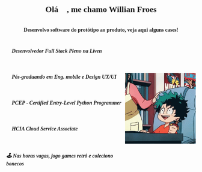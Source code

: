 <style>
    @font-face { 
        font-family: RobotoRegular;
        src: url(src/font/roboto-regular.woff);
    }

    @font-face { 
        font-family: RobotoBold;
        src: url(src/font/roboto-bold.woff);
    }

    .profile-title {
        font-family: RobotoBold;
        font-size: 22px;
        text-align: center;
    }

    .activities-section {
        display: flex;
        flex-direction: column;
    }

    .activities-phrase {
        font-family: RobotoBold;
        font-size: 14px;
        text-align: center;
        margin-bottom: 20px;
    }

    .activities-items-article {
        display: flex;
        flex: row;
        justify-content: space-between;
        align-items: center;
    }

    .activities-list {
        display: flex;
        flex-direction: column;
        grid-template-columns: auto auto auto;
        gap: 10px;
    }

    .activities-list-item {
        font-family: RobotoRegular;
        font-size: 14px;
    }

    .activities-gif {
        height: 188px;
        width: 188px;
    }
</style>

<h1 class="profile-title">Olá 👋, me chamo Willian Froes</h1>

<div class="activities-section">
    <h3 class="activities-phrase">Desenvolvo software do protótipo ao produto, veja aqui alguns cases!</h3>
    <div class="activities-items-article">
        <div class="activities-list">
            <h5 class="activities-list-item">🔭 Desenvolvedor Full Stack Pleno na Liven</h5>
            <h5 class="activities-list-item">📕 Pós-graduando em Eng. mobile e Design UX/UI</h5>
            <h5 class="activities-list-item">🏅 PCEP - Certified Entry-Level Python Programmer</h5>
            <h5 class="activities-list-item">🏅 HCIA Cloud Service Associate</h5>
            <h5 class="activities-list-item">🕹️ Nas horas vagas, jogo games retrô e coleciono bonecos</h5>
        </div>
        <img class="activities-gif" src='src/img/profile.gif' />
    </div>
</div>



<!-- <h1 align="center">Hi 👋, I'm Willian Froes</h1>
<h3 align="center">I'm drink coffe while work into full stack development and design products!</h3>

<p align="left"> <img src="https://komarev.com/ghpvc/?username=willian-froes&label=Profile%20views&color=0e75b6&style=flat" alt="willian-froes" /> </p>

<p align="left"> <a href="https://github.com/ryo-ma/github-profile-trophy"><img src="https://github-profile-trophy.vercel.app/?username=willian-froes" alt="willian-froes" /></a> </p>

<h3 align="left">Connect with me:</h3>
<p align="left">
<a href="https://linkedin.com/in/willian-froes" target="blank"><img align="center" src="https://raw.githubusercontent.com/rahuldkjain/github-profile-readme-generator/master/src/images/icons/Social/linked-in-alt.svg" alt="willian-froes" height="30" width="40" /></a>
<a href="https://instagram.com/willian.froes" target="blank"><img align="center" src="https://raw.githubusercontent.com/rahuldkjain/github-profile-readme-generator/master/src/images/icons/Social/instagram.svg" alt="willian.froes" height="30" width="40" /></a>
</p>

<h3 align="left">Languages and Tools:</h3>
<p align="left"> <a href="https://getbootstrap.com" target="_blank" rel="noreferrer"> <img src="https://raw.githubusercontent.com/devicons/devicon/master/icons/bootstrap/bootstrap-plain-wordmark.svg" alt="bootstrap" width="40" height="40"/> </a> <a href="https://www.w3schools.com/css/" target="_blank" rel="noreferrer"> <img src="https://raw.githubusercontent.com/devicons/devicon/master/icons/css3/css3-original-wordmark.svg" alt="css3" width="40" height="40"/> </a> <a href="https://www.cypress.io" target="_blank" rel="noreferrer"> <img src="https://raw.githubusercontent.com/simple-icons/simple-icons/6e46ec1fc23b60c8fd0d2f2ff46db82e16dbd75f/icons/cypress.svg" alt="cypress" width="40" height="40"/> </a> <a href="https://www.figma.com/" target="_blank" rel="noreferrer"> <img src="https://www.vectorlogo.zone/logos/figma/figma-icon.svg" alt="figma" width="40" height="40"/> </a> <a href="https://flask.palletsprojects.com/" target="_blank" rel="noreferrer"> <img src="https://www.vectorlogo.zone/logos/pocoo_flask/pocoo_flask-icon.svg" alt="flask" width="40" height="40"/> </a> <a href="https://cloud.google.com" target="_blank" rel="noreferrer"> <img src="https://www.vectorlogo.zone/logos/google_cloud/google_cloud-icon.svg" alt="gcp" width="40" height="40"/> </a> <a href="https://git-scm.com/" target="_blank" rel="noreferrer"> <img src="https://www.vectorlogo.zone/logos/git-scm/git-scm-icon.svg" alt="git" width="40" height="40"/> </a> <a href="https://heroku.com" target="_blank" rel="noreferrer"> <img src="https://www.vectorlogo.zone/logos/heroku/heroku-icon.svg" alt="heroku" width="40" height="40"/> </a> <a href="https://www.w3.org/html/" target="_blank" rel="noreferrer"> <img src="https://raw.githubusercontent.com/devicons/devicon/master/icons/html5/html5-original-wordmark.svg" alt="html5" width="40" height="40"/> </a> <a href="https://developer.mozilla.org/en-US/docs/Web/JavaScript" target="_blank" rel="noreferrer"> <img src="https://raw.githubusercontent.com/devicons/devicon/master/icons/javascript/javascript-original.svg" alt="javascript" width="40" height="40"/> </a> <a href="https://jestjs.io" target="_blank" rel="noreferrer"> <img src="https://www.vectorlogo.zone/logos/jestjsio/jestjsio-icon.svg" alt="jest" width="40" height="40"/> </a> <a href="https://www.mongodb.com/" target="_blank" rel="noreferrer"> <img src="https://raw.githubusercontent.com/devicons/devicon/master/icons/mongodb/mongodb-original-wordmark.svg" alt="mongodb" width="40" height="40"/> </a> <a href="https://www.mysql.com/" target="_blank" rel="noreferrer"> <img src="https://raw.githubusercontent.com/devicons/devicon/master/icons/mysql/mysql-original-wordmark.svg" alt="mysql" width="40" height="40"/> </a> <a href="https://opencv.org/" target="_blank" rel="noreferrer"> <img src="https://www.vectorlogo.zone/logos/opencv/opencv-icon.svg" alt="opencv" width="40" height="40"/> </a> <a href="https://www.photoshop.com/en" target="_blank" rel="noreferrer"> <img src="https://raw.githubusercontent.com/devicons/devicon/master/icons/photoshop/photoshop-line.svg" alt="photoshop" width="40" height="40"/> </a> <a href="https://www.postgresql.org" target="_blank" rel="noreferrer"> <img src="https://raw.githubusercontent.com/devicons/devicon/master/icons/postgresql/postgresql-original-wordmark.svg" alt="postgresql" width="40" height="40"/> </a> <a href="https://www.python.org" target="_blank" rel="noreferrer"> <img src="https://raw.githubusercontent.com/devicons/devicon/master/icons/python/python-original.svg" alt="python" width="40" height="40"/> </a> <a href="https://reactjs.org/" target="_blank" rel="noreferrer"> <img src="https://raw.githubusercontent.com/devicons/devicon/master/icons/react/react-original-wordmark.svg" alt="react" width="40" height="40"/> </a> <a href="https://reactnative.dev/" target="_blank" rel="noreferrer"> <img src="https://reactnative.dev/img/header_logo.svg" alt="reactnative" width="40" height="40"/> </a> <a href="https://www.typescriptlang.org/" target="_blank" rel="noreferrer"> <img src="https://raw.githubusercontent.com/devicons/devicon/master/icons/typescript/typescript-original.svg" alt="typescript" width="40" height="40"/> </a> <a href="https://unity.com/" target="_blank" rel="noreferrer"> <img src="https://www.vectorlogo.zone/logos/unity3d/unity3d-icon.svg" alt="unity" width="40" height="40"/> </a> </p>

<h3 align="left">Support:</h3>
<p><a href="https://www.buymeacoffee.com/willianfroes"> <img align="left" src="https://cdn.buymeacoffee.com/buttons/v2/default-yellow.png" height="50" width="210" alt="willianfroes" /></a></p><br><br>

<p><img align="left" src="https://github-readme-stats.vercel.app/api/top-langs?username=willian-froes&show_icons=true&locale=en&layout=compact" alt="willian-froes" /></p>

<p>&nbsp;<img align="center" src="https://github-readme-stats.vercel.app/api?username=willian-froes&show_icons=true&locale=en" alt="willian-froes" /></p>

<p><img align="center" src="https://github-readme-streak-stats.herokuapp.com/?user=willian-froes&" alt="willian-froes" /></p> -->
